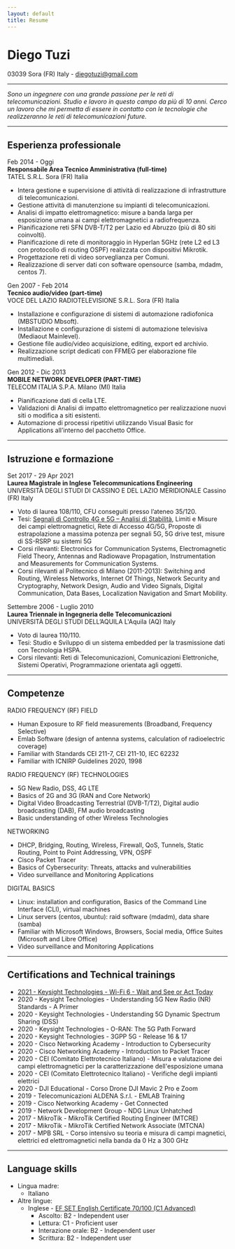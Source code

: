 ```yaml
---
layout: default
title: Resume
---
```


Diego Tuzi
==========

03039 Sora (FR) Italy - [diegotuzi@gmail.com](mailto:diegotuzi@gmail.com)

--- 
*Sono un ingegnere con una grande passione per le reti di telecomunicazioni. Studio e lavoro in questo campo da più di 10 anni. Cerco un lavoro che mi permetta di essere in contatto con le tecnologie che realizzeranno le reti di telecomunicazioni future.*

---

Esperienza professionale
----------

Feb 2014 - Oggi<br>
**Responsabile Area Tecnico Amministrativa (full-time)**<br>
TATEL S.R.L. Sora (FR) Italia

* Intera gestione e supervisione di attività di realizzazione di infrastrutture di telecomunicazioni.
* Gestione attività di manutenzione su impianti di telecomunicazioni.
* Analisi di impatto elettromagnetico: misure a banda larga per esposizione umana ai campi elettromagnetici a radiofrequenza.
* Pianificazione reti SFN DVB-T/T2 per Lazio ed Abruzzo (più di 80 siti coinvolti).
* Pianificazione di rete di monitoraggio in Hyperlan 5GHz (rete L2 ed L3 con protocollo di routing OSPF) realizzata con dispositivi Mikrotik.
* Progettazione reti di video sorveglianza per Comuni.
* Realizzazione di server dati con software opensource (samba,  mdadm, centos 7).

Gen 2007 - Feb 2014<br>
**Tecnico audio/video (part-time)**<br>
VOCE DEL LAZIO RADIOTELEVISIONE S.R.L. Sora (FR) Italia

* Installazione e configurazione di sistemi di automazione radiofonica (MBSTUDIO  Mbsoft).
* Installazione e configurazione di sistemi di automazione televisiva (Mediaout  Mainlevel).
* Gestione file audio/video acquisizione, editing, export ed archivio.
* Realizzazione script dedicati con FFMEG per elaborazione file multimediali.

Gen 2012 - Dic 2013<br>
**MOBILE NETWORK DEVELOPER (PART-TIME)**<br>
TELECOM ITALIA S.P.A. Milano (MI) Italia

* Pianificazione dati di cella LTE.
* Validazioni di Analisi di impatto elettromagnetico per realizzazione nuovi siti o modifica a siti esistenti.
* Automazione di processi ripetitivi utilizzando Visual Basic for Applications all’interno del pacchetto Office.

---

Istruzione e formazione
----------

Set 2017 - 29 Apr 2021<br>
**Laurea Magistrale in Inglese Telecommunications Engineering**<br>
UNIVERSITÀ DEGLI STUDI DI CASSINO E DEL LAZIO MERIDIONALE Cassino (FR) Italy

* Voto di laurea 108/110, CFU conseguiti  presso l’ateneo 35/120.
* Tesi: [Segnali di Controllo 4G e 5G – Analisi di Stabilità](https://diegotuzi.github.io/2021/04/29/unicas-thesis.html), Limiti e Misure dei campi elettromagnetici, Rete di Accesso 4G/5G, Proposte di estrapolazione a massima potenza per segnali 5G, 5G drive test, misure di SS-RSRP su sistemi 5G
* Corsi rilevanti: Electronics for Communication Systems, Electromagnetic Field Theory,  Antennas and Radiowave Propagation,  Instrumentation and Measurements for Communication Systems.
* Corsi rilevanti al Politecnico di Milano (2011-2013): Switching and Routing, Wireless Networks, Internet Of Things, Network Security and Cryptography, Network Design, Audio and Video Signals, Digital Communication, Data Bases, Localization Navigation and Smart Mobility.

Settembre 2006 - Luglio 2010<br>
**Laurea Triennale in Ingegneria delle Telecomunicazioni**<br>
UNIVERSITÀ DEGLI STUDI DELL’AQUILA L'Aquila (AQ) Italy

* Voto di laurea 110/110.
* Tesi: Studio e Sviluppo di un sistema embedded per la trasmissione dati con Tecnologia HSPA.
* Corsi rilevanti: Reti di Telecomunicazioni, Comunicazioni Elettroniche, Sistemi Operativi, Programmazione orientata agli oggetti.

---

Competenze
------

RADIO FREQUENCY (RF) FIELD
* Human Exposure to RF field measurements (Broadband, Frequency Selective)
* Emlab Software (design of antenna systems, calculation of radioelectric coverage)
* Familiar with Standards CEI 211-7, CEI 211-10, IEC 62232
* Familiar with ICNIRP Guidelines 2020, 1998

RADIO FREQUENCY (RF) TECHNOLOGIES
* 5G New Radio, DSS, 4G LTE
* Basics of 2G and 3G (RAN and Core Network)
* Digital Video Broadcasting Terrestrial (DVB-T/T2), Digital audio broadcasting (DAB), FM audio broadcasting
* Basic understanding of other Wireless Technologies

NETWORKING
* DHCP, Bridging, Routing, Wireless, Firewall, QoS, Tunnels, Static Routing, Point to Point Addressing, VPN, OSPF
* Cisco Packet Tracer
* Basics of Cybersecurity: Threats, attacks and vulnerabilities
* Video surveillance and Monitoring Applications

DIGITAL BASICS
* Linux: installation and configuration, Basics of the Command Line Interface (CLI), virtual machines
* Linux servers (centos, ubuntu): raid software (mdadm), data share (samba)
* Familiar with Microsoft Windows, Browsers, Social media, Office Suites (Microsoft and Libre Office)
* Video surveillance and Monitoring Applications

---

Certifications and Technical trainings
------

* [2021 - Keysight Technologies - Wi-Fi 6 - Wait and See or Act Today](https://diegotuzi.github.io/2021/06/10/webinar-wifi6.html)
* 2020 - Keysight Technologies - Understanding 5G New Radio (NR) Standards - A Primer
* 2020 - Keysight Technologies - Understanding 5G Dynamic Spectrum Sharing (DSS)
* 2020 - Keysight Technologies - O-RAN: The 5G Path Forward
* 2020 - Keysight Technologies - 3GPP 5G - Release 16 & 17
* 2020 - Cisco Networking Academy - Introduction to Cybersecurity
* 2020 - Cisco Networking Academy - Introduction to Packet Tracer
* 2020 - CEI (Comitato Elettrotecnico Italiano) - Misura e valutazione dei campi elettromagnetici per la caratterizzazione dell'esposizione umana
* 2020 - CEI (Comitato Elettrotecnico Italiano) - Verifiche degli impianti elettrici
* 2020 - DJI Educational - Corso Drone DJI Mavic 2 Pro e Zoom
* 2019 - Telecomunicazioni ALDENA S.r.l. - EMLAB Training
* 2019 - Cisco Networking Academy - Get Connected
* 2019 - Network Development Group - NDG Linux Unhatched
* 2017 - MikroTik - MikroTik Certified Routing Engineer (MTCRE)
* 2017 - MikroTik - MikroTik Certified Network Associate (MTCNA)
* 2017 - MPB SRL - Corso intensivo su teoria e misura di campi magnetici, elettrici ed elettromagnetici nella banda da 0 Hz a 300 GHz

---

Language skills
------

* Lingua madre: 
    * Italiano
* Altre lingue:
    * Inglese - [EF SET English Certificate 70/100 (C1 Advanced)](https://www.efset.org/cert/aA34sY)
        * Ascolto: B2 - Independent user
        * Lettura: C1 - Proficient user
        * Interazione orale: B2 - Independent user
        * Scrittura: B2 - Independent user